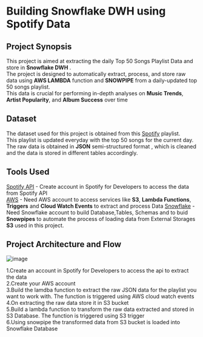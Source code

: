 # Building Snowflake DWH using Spotify Data

## Project Synopsis
This project is aimed at extracting the daily Top 50 Songs Playlist Data and store in **Snowflake DWH** .<br> The project is designed to automatically extract, process, and store raw data using **AWS LAMBDA** function and **SNOWPIPE** from a daily-updated top 50 songs playlist.<br> This data is crucial for performing in-depth analyses on **Music Trends**, **Artist Popularity**, and **Album Success** over time

## Dataset
The dataset used for this project is obtained from this [Spotify](https://open.spotify.com/playlist/37i9dQZF1DXcBWIGoYBM5M) playlist. <br> This playlist is updated everyday with the top 50 songs for the current day. The raw data is obtained in **JSON** semi-structured format , which is cleaned and the data is stored in different tables accordingly.

## Tools Used
[Spotify API](https://developer.spotify.com/) - Create account in Spotify for Developers to access the data from Spotify API  
[AWS](https://aws.amazon.com/free/?gclid=Cj0KCQjwwuG1BhCnARIsAFWBUC1FznXUoF_Ju4iKAFVF8E2ax7irQ81uRWDkMhYsj97HIWnt6FIkr_saAvJpEALw_wcB&trk=e747cc26-a307-4ae0-981a-6dc5c1cb4121&sc_channel=ps&ef_id=Cj0KCQjwwuG1BhCnARIsAFWBUC1FznXUoF_Ju4iKAFVF8E2ax7irQ81uRWDkMhYsj97HIWnt6FIkr_saAvJpEALw_wcB:G:s&s_kwcid=AL!4422!3!453053794209!e!!g!!aws!10705896207!102406402981&all-free-tier.sort-by=item.additionalFields.SortRank&all-free-tier.sort-order=asc&awsf.Free%20Tier%20Types=*all&awsf.Free%20Tier%20Categories=*all) - Need AWS account to access services like **S3**, **Lambda Functions**, **Triggers** and **Cloud Watch Events** to extract and process Data
[Snowflake](https://www.snowflake.com/en/) - Need Snowflake account to build Database,Tables, Schemas and to buid **Snowpipes** to automate the process of loading data from External Storages **S3** used in this project.

## Project Architecture and Flow
![image](https://github.com/user-attachments/assets/4bcca508-92ae-42c5-96a6-322d61d41c29)

1.Create an account in Spotify for Developers to access the api to extract the data <br>
2.Create your AWS account  <br>
3.Build the lamdba function to extract the raw JSON data for the playlist you want to work with. The function is triggered using AWS cloud watch events<br>
4.On extracting the raw data store it in S3 bucket<br>
5.Build a lambda function to transform the raw data extracted and stored in S3 Database. The function is triggered using S3 trigger<br>
6.Using snowpipe the transformed data from S3 bucket is loaded into Snowflake Database<br>
